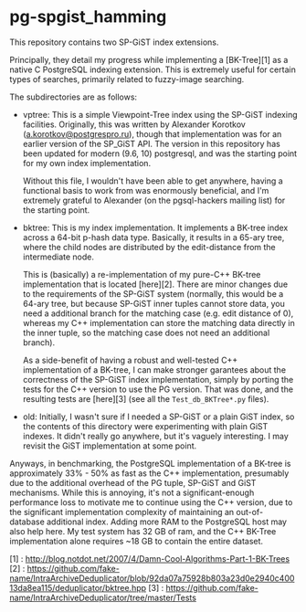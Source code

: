 pg-spgist_hamming
==============

This repository contains two SP-GiST index extensions.

Principally, they detail my progress while implementing a [BK-Tree][1] as a native
C PostgreSQL indexing extension. This is extremely useful for certain types of 
searches, primarily related to fuzzy-image searching.

The subdirectories are as follows:

 - vptree:
    This is a simple Viewpoint-Tree index using the SP-GiST indexing facilities. 
    Originally, this was written by Alexander Korotkov (a.korotkov@postgrespro.ru),
    though that implementation was for an earlier version of the SP_GiST API. The 
    version in this repository has been updated for modern (9.6, 10) postgresql, 
    and was the starting point for my own index implementation.

    Without this file, I wouldn't have been able to get anywhere, having a functional
    basis to work from was enormously beneficial, and I'm extremely grateful to Alexander
    (on the pgsql-hackers mailing list) for the starting point.

 - bktree:
     This is my index implementation. It implements a BK-tree index across a 64-bit
     p-hash data type. Basically, it results in a 65-ary tree, where the child
     nodes are distributed by the edit-distance from the intermediate node.

     This is (basically) a re-implementation of my pure-C++ BK-tree implementation
     that is located [here][2]. There are minor changes due to the requirements 
     of the SP-GiST system (normally, this would be a 64-ary tree, but because
     SP-GiST inner tuples cannot store data, you need a additional branch for 
     the matching case (e.g. edit distance of 0), whereas my C++ implementation 
     can store the matching data directly in the inner tuple, so the matching 
     case does not need an additional branch).

     As a side-benefit of having a robust and well-tested C++ implementation 
     of a BK-tree, I can make stronger garantees about the correctness of the 
     SP-GiST index implementation, simply by porting the tests for the C++ 
     version to use the PG version. That was done, and the resulting tests
     are [here][3] (see all the `Test_db_BKTree*.py` files).

 - old:
    Initially, I wasn't sure if I needed a SP-GiST or a plain GiST index, so 
    the contents of this directory were experimenting with plain GiST indexes.
    It didn't really go anywhere, but it's vaguely interesting. I may revisit
    the GiST implementation at some point.


Anyways, in benchmarking, the PostgreSQL implementation of a BK-tree is approximately 
33% - 50% as fast as the C++ implementation, presumably due to the additional 
overhead of the PG tuple, SP-GiST and GiST mechanisms. While this is annoying, it's 
not a significant-enough performance loss to motivate me to continue using 
the C++ version, due to the significant implementation complexity of maintaining 
an out-of-database additional index. Adding more RAM to the PostgreSQL host may also help
here. My test system has 32 GB of ram, and the C++ BK-Tree implementation alone requires 
~18 GB to contain the entire dataset.


[1] : http://blog.notdot.net/2007/4/Damn-Cool-Algorithms-Part-1-BK-Trees
[2] : https://github.com/fake-name/IntraArchiveDeduplicator/blob/92da07a75928b803a23d0e2940c40013da8ea115/deduplicator/bktree.hpp
[3] : https://github.com/fake-name/IntraArchiveDeduplicator/tree/master/Tests